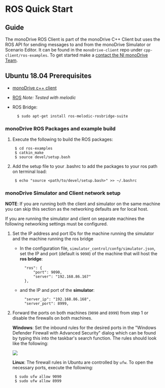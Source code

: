 # ROS Quick Start

## Guide

The monoDrive ROS Client is part of the monoDrive C++ Client but uses the ROS 
API for sending messages to and from the monoDrive Simulator or Scenario Editor.
It can be found in the `monoDrive-client` repo under `cpp-client/ros-examples`. 
To get started make a [contact the NI monoDrive Team](https://www.monodrive.io/contact). 

## Ubuntu 18.04 Prerequisites

- [monoDrive c++ client](https://github.com/monoDriveIO/monodrive-client/#monodrive-c++-client)

- [ROS](http://wiki.ros.org/melodic/Installation/Ubuntu) *Note: Tested with melodic*

- ROS Bridge: 

        $ sudo apt-get install ros-melodic-rosbridge-suite

### monoDrive ROS Packages and example build

1. Execute the following to build the ROS packages: 

        $ cd ros-examples
        $ catkin_make
        $ source devel/setup.bash

2. Add the setup file to your .bashrc to add the packages to your ros path on terminal load:

        $ echo "source <path/to/devel/setup.bash>" >> ~/.bashrc

### monoDrive Simulator and Client network setup

**NOTE**: If you are running both the client and simulator on the same machine 
you can skip this section as the networking defaults are for local host.

If you are running the simulator and client on separate machines the following 
networking settings must be configured.

1. Set the IP address and port IDs for the machine running the simulator and the machine running the ros bridge

    - In the configuration file, `simulator_control/confg/simulator.json`, set the IP and port (default is `9090`) of the machine that will host the **ros bridge**:

            "ros": {
                "port": 9090,
                "server": "192.168.86.167"
            },

    - and the IP and port of the **simulator**:

            "server_ip": "192.168.86.168",
            "server_port": 8999,

2. Forward the ports on both machines (`9090` and `8999`) from step 1 or disable 
the firewalls on both machines.

    **Windows**: Set the inbound rules for the desired ports in the "Windows 
    Defender Firewall with Advanced Security" dialog which can be found by 
    typing this into the taskbar's search function. The rules should look like 
    the following:

    <p class="img_container">
        <img class="wide_img" src="../imgs/windows_firewall_rules.png">
    </p>

    **Linux**: The firewall rules in Ubuntu are controlled by `ufw`. To open the
    necessary ports, execute the following:

        $ sudo ufw allow 9090
        $ sudo ufw allow 8999
